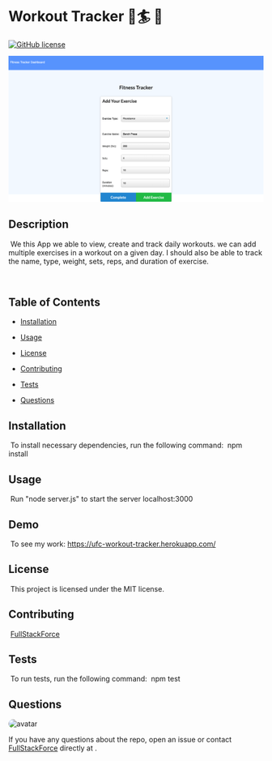 # Workout Tracker 🚴🏄 🏃
[![GitHub license](https://img.shields.io/badge/license-MIT-blue.svg)](https://github.com/FullStackForce)

![FullStackForce](workout.png)

## Description
​
We this App we able to view, create and track daily workouts. we can add multiple exercises in a workout on a given day. I should also be able to track the name, type, weight, sets, reps, and duration of exercise.

​
## Table of Contents
* [Installation](#installation) 
 
* [Usage](#usage) 
 
* [License](#license) 
 
* [Contributing](#contributing) 
 
* [Tests](#tests) 
 
* [Questions](#questions) 

## Installation
​
To install necessary dependencies, run the following command:
​
npm install
​
## Usage
​
Run "node server.js" to start the server localhost:3000
​

## Demo
​
To see my work: https://ufc-workout-tracker.herokuapp.com/


## License
​
This project is licensed under the MIT license.
  
## Contributing
​
[FullStackForce]('https://github.com/FullStackForce') 

## Tests
​
To run tests, run the following command:
​
npm test
​
## Questions
​
<img src="https://avatars1.githubusercontent.com/u/7883863?v=4" alt="avatar" style="border-radius: 16px" width="30" />

If you have any questions about the repo, open an issue or contact [FullStackForce](https://github.com/FullStackForce) directly at .